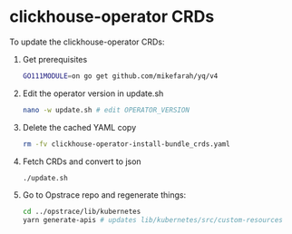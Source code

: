 # clickhouse-operator CRDs

To update the clickhouse-operator CRDs:

1. Get prerequisites

    ```bash
    GO111MODULE=on go get github.com/mikefarah/yq/v4
    ```

1. Edit the operator version in update.sh

    ```bash
    nano -w update.sh # edit OPERATOR_VERSION
    ```

1. Delete the cached YAML copy

    ```bash
    rm -fv clickhouse-operator-install-bundle_crds.yaml
    ```

1. Fetch CRDs and convert to json

    ```bash
    ./update.sh
    ```

1. Go to Opstrace repo and regenerate things:

    ```bash
    cd ../opstrace/lib/kubernetes
    yarn generate-apis # updates lib/kubernetes/src/custom-resources
    ```
